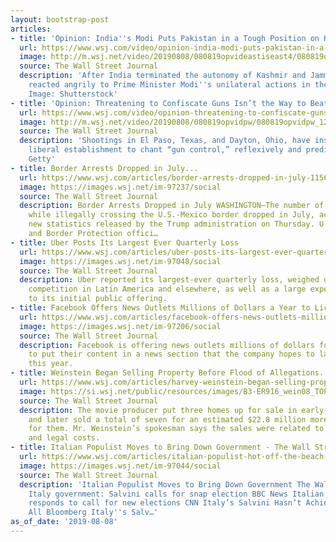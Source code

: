 ```yaml
---
layout: bootstrap-post
articles:
- title: 'Opinion: India''s Modi Puts Pakistan in a Tough Position on Kashmir'
  url: https://www.wsj.com/video/opinion-india-modi-puts-pakistan-in-a-tough-position-on-kashmir/7D57177F-E3DB-40F8-A0AF-52D4E7D97BF6.html
  image: http://m.wsj.net/video/20190808/080819opvideastiseast4/080819opvideastiseast4_1280x720.jpg
  source: The Wall Street Journal
  description: 'After India terminated the autonomy of Kashmir and Jammu, Pakistan
    reacted angrily to Prime Minister Modi''s unilateral actions in the disputed territory.
    Image: Shutterstock'
- title: 'Opinion: Threatening to Confiscate Guns Isn’t the Way to Beat Trump'
  url: https://www.wsj.com/video/opinion-threatening-to-confiscate-guns-isnt-the-way-to-beat-trump/D3AC5B3A-C0BA-4B71-93EF-BE3B83A397C2.html
  image: http://m.wsj.net/video/20190808/080819opvidpw/080819opvidpw_1280x720.jpg
  source: The Wall Street Journal
  description: 'Shootings in El Paso, Texas, and Dayton, Ohio, have inspired the entire
    liberal establishment to chant “gun control,” reflexively and predictably. Image:
    Getty'
- title: Border Arrests Dropped in July...
  url: https://www.wsj.com/articles/border-arrests-dropped-in-july-11565298913
  image: https://images.wsj.net/im-97237/social
  source: The Wall Street Journal
  description: Border Arrests Dropped in July WASHINGTON—The number of people apprehended
    while illegally crossing the U.S.-Mexico border dropped in July, according to
    new statistics released by the Trump administration on Thursday. U.S. Customs
    and Border Protection offici…
- title: Uber Posts Its Largest Ever Quarterly Loss
  url: https://www.wsj.com/articles/uber-posts-its-largest-ever-quarterly-loss-11565295373
  image: https://images.wsj.net/im-97048/social
  source: The Wall Street Journal
  description: Uber reported its largest-ever quarterly loss, weighed down by heavy
    competition in Latin America and elsewhere, as well as a large expense related
    to its initial public offering.
- title: Facebook Offers News Outlets Millions of Dollars a Year to License Content
  url: https://www.wsj.com/articles/facebook-offers-news-outlets-millions-of-dollars-a-year-to-license-content-11565294575
  image: https://images.wsj.net/im-97206/social
  source: The Wall Street Journal
  description: Facebook is offering news outlets millions of dollars for the rights
    to put their content in a news section that the company hopes to launch later
    this year.
- title: Weinstein Began Selling Property Before Flood of Allegations...
  url: https://www.wsj.com/articles/harvey-weinstein-began-selling-property-before-october-2017-articles-detailed-flood-of-sexual-misconduct-allegations-11565291715
  image: https://si.wsj.net/public/resources/images/B3-ER916_wein08_TOP_20190808131318.jpg
  source: The Wall Street Journal
  description: The movie producer put three homes up for sale in early- and mid-2017
    and later sold a total of seven for an estimated $22.8 million more than he paid
    for them. Mr. Weinstein’s spokesman says the sales were related to his divorce
    and legal costs.
- title: Italian Populist Moves to Bring Down Government - The Wall Street Journal
  url: https://www.wsj.com/articles/italian-populist-hot-off-the-beach-brandishes-new-clout-11565280100
  image: https://images.wsj.net/im-97044/social
  source: The Wall Street Journal
  description: 'Italian Populist Moves to Bring Down Government The Wall Street Journal
    Italy government: Salvini calls for snap election BBC News Italian Prime Minister
    responds to call for new elections CNN Italy’s Salvini Hasn’t Achieved Much at
    All Bloomberg Italy''s Salv…'
as_of_date: '2019-08-08'
---
```


